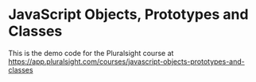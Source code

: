 # JavaScript Objects, Prototypes and Classes
This is the demo code for the Pluralsight course at https://app.pluralsight.com/courses/javascript-objects-prototypes-and-classes

